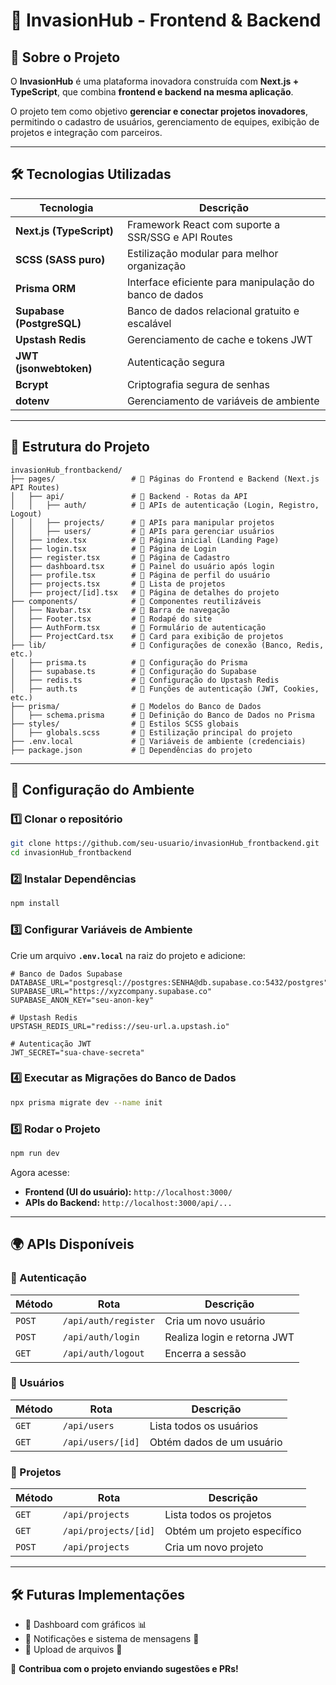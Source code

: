 # 🚀 InvasionHub - Frontend & Backend

## 📌 Sobre o Projeto
O **InvasionHub** é uma plataforma inovadora construída com **Next.js + TypeScript**, que combina **frontend e backend na mesma aplicação**.

O projeto tem como objetivo **gerenciar e conectar projetos inovadores**, permitindo o cadastro de usuários, gerenciamento de equipes, exibição de projetos e integração com parceiros.

---

## 🛠️ Tecnologias Utilizadas
| Tecnologia | Descrição |
|------------|----------|
| **Next.js (TypeScript)** | Framework React com suporte a SSR/SSG e API Routes |
| **SCSS (SASS puro)** | Estilização modular para melhor organização |
| **Prisma ORM** | Interface eficiente para manipulação do banco de dados |
| **Supabase (PostgreSQL)** | Banco de dados relacional gratuito e escalável |
| **Upstash Redis** | Gerenciamento de cache e tokens JWT |
| **JWT (jsonwebtoken)** | Autenticação segura |
| **Bcrypt** | Criptografia segura de senhas |
| **dotenv** | Gerenciamento de variáveis de ambiente |

---

## 📂 Estrutura do Projeto

```
invasionHub_frontbackend/
├── pages/                 # 📌 Páginas do Frontend e Backend (Next.js API Routes)
│   ├── api/               # 📌 Backend - Rotas da API
│   │   ├── auth/          # 📌 APIs de autenticação (Login, Registro, Logout)
│   │   ├── projects/      # 📌 APIs para manipular projetos
│   │   ├── users/         # 📌 APIs para gerenciar usuários
│   ├── index.tsx          # 📌 Página inicial (Landing Page)
│   ├── login.tsx          # 📌 Página de Login
│   ├── register.tsx       # 📌 Página de Cadastro
│   ├── dashboard.tsx      # 📌 Painel do usuário após login
│   ├── profile.tsx        # 📌 Página de perfil do usuário
│   ├── projects.tsx       # 📌 Lista de projetos
│   ├── project/[id].tsx   # 📌 Página de detalhes do projeto
├── components/            # 📌 Componentes reutilizáveis
│   ├── Navbar.tsx         # 📌 Barra de navegação
│   ├── Footer.tsx         # 📌 Rodapé do site
│   ├── AuthForm.tsx       # 📌 Formulário de autenticação
│   ├── ProjectCard.tsx    # 📌 Card para exibição de projetos
├── lib/                   # 📌 Configurações de conexão (Banco, Redis, etc.)
│   ├── prisma.ts          # 📌 Configuração do Prisma
│   ├── supabase.ts        # 📌 Configuração do Supabase
│   ├── redis.ts           # 📌 Configuração do Upstash Redis
│   ├── auth.ts            # 📌 Funções de autenticação (JWT, Cookies, etc.)
├── prisma/                # 📌 Modelos do Banco de Dados
│   ├── schema.prisma      # 📌 Definição do Banco de Dados no Prisma
├── styles/                # 📌 Estilos SCSS globais
│   ├── globals.scss       # 📌 Estilização principal do projeto
├── .env.local             # 📌 Variáveis de ambiente (credenciais)
├── package.json           # 📌 Dependências do projeto
```

---

## 🔧 Configuração do Ambiente
### 1️⃣ Clonar o repositório
```sh
git clone https://github.com/seu-usuario/invasionHub_frontbackend.git
cd invasionHub_frontbackend
```

### 2️⃣ Instalar Dependências
```sh
npm install
```

### 3️⃣ Configurar Variáveis de Ambiente
Crie um arquivo **`.env.local`** na raiz do projeto e adicione:
```env
# Banco de Dados Supabase
DATABASE_URL="postgresql://postgres:SENHA@db.supabase.co:5432/postgres"
SUPABASE_URL="https://xyzcompany.supabase.co"
SUPABASE_ANON_KEY="seu-anon-key"

# Upstash Redis
UPSTASH_REDIS_URL="rediss://seu-url.a.upstash.io"

# Autenticação JWT
JWT_SECRET="sua-chave-secreta"
```

### 4️⃣ Executar as Migrações do Banco de Dados
```sh
npx prisma migrate dev --name init
```

### 5️⃣ Rodar o Projeto
```sh
npm run dev
```
Agora acesse:
- **Frontend (UI do usuário):** `http://localhost:3000/`
- **APIs do Backend:** `http://localhost:3000/api/...`

---

## 🌍 APIs Disponíveis
### **🔹 Autenticação**
| Método | Rota | Descrição |
|--------|------|-----------|
| `POST` | `/api/auth/register` | Cria um novo usuário |
| `POST` | `/api/auth/login` | Realiza login e retorna JWT |
| `GET`  | `/api/auth/logout` | Encerra a sessão |

### **🔹 Usuários**
| Método | Rota | Descrição |
|--------|------|-----------|
| `GET`  | `/api/users` | Lista todos os usuários |
| `GET`  | `/api/users/[id]` | Obtém dados de um usuário |

### **🔹 Projetos**
| Método | Rota | Descrição |
|--------|------|-----------|
| `GET`  | `/api/projects` | Lista todos os projetos |
| `GET`  | `/api/projects/[id]` | Obtém um projeto específico |
| `POST` | `/api/projects` | Cria um novo projeto |

---

## 🛠️ Futuras Implementações
- 🔹 Dashboard com gráficos 📊
- 🔹 Notificações e sistema de mensagens 💬
- 🔹 Upload de arquivos 🔄

🚀 **Contribua com o projeto enviando sugestões e PRs!**


